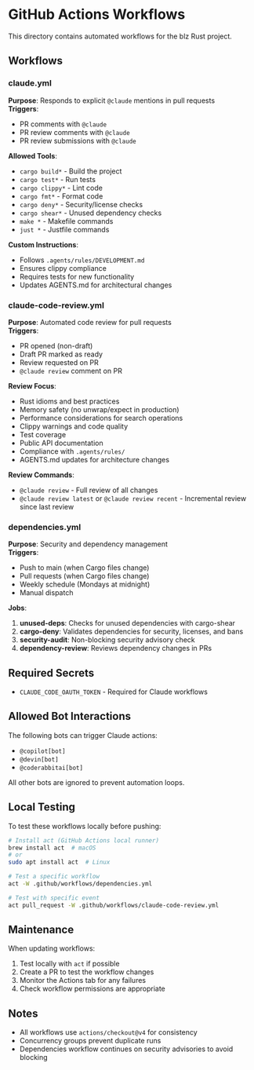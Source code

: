 # GitHub Actions Workflows

This directory contains automated workflows for the blz Rust project.

## Workflows

### claude.yml
**Purpose**: Responds to explicit `@claude` mentions in pull requests  
**Triggers**:
- PR comments with `@claude`
- PR review comments with `@claude`
- PR review submissions with `@claude`

**Allowed Tools**:
- `cargo build*` - Build the project
- `cargo test*` - Run tests
- `cargo clippy*` - Lint code
- `cargo fmt*` - Format code
- `cargo deny*` - Security/license checks
- `cargo shear*` - Unused dependency checks
- `make *` - Makefile commands
- `just *` - Justfile commands

**Custom Instructions**:
- Follows `.agents/rules/DEVELOPMENT.md`
- Ensures clippy compliance
- Requires tests for new functionality
- Updates AGENTS.md for architectural changes

### claude-code-review.yml
**Purpose**: Automated code review for pull requests  
**Triggers**:
- PR opened (non-draft)
- Draft PR marked as ready
- Review requested on PR
- `@claude review` comment on PR

**Review Focus**:
- Rust idioms and best practices
- Memory safety (no unwrap/expect in production)
- Performance considerations for search operations
- Clippy warnings and code quality
- Test coverage
- Public API documentation
- Compliance with `.agents/rules/`
- AGENTS.md updates for architecture changes

**Review Commands**:
- `@claude review` - Full review of all changes
- `@claude review latest` or `@claude review recent` - Incremental review since last review

### dependencies.yml
**Purpose**: Security and dependency management  
**Triggers**:
- Push to main (when Cargo files change)
- Pull requests (when Cargo files change)
- Weekly schedule (Mondays at midnight)
- Manual dispatch

**Jobs**:
1. **unused-deps**: Checks for unused dependencies with cargo-shear
2. **cargo-deny**: Validates dependencies for security, licenses, and bans
3. **security-audit**: Non-blocking security advisory check
4. **dependency-review**: Reviews dependency changes in PRs

## Required Secrets

- `CLAUDE_CODE_OAUTH_TOKEN` - Required for Claude workflows

## Allowed Bot Interactions

The following bots can trigger Claude actions:
- `@copilot[bot]`
- `@devin[bot]`
- `@coderabbitai[bot]`

All other bots are ignored to prevent automation loops.

## Local Testing

To test these workflows locally before pushing:

```bash
# Install act (GitHub Actions local runner)
brew install act  # macOS
# or
sudo apt install act  # Linux

# Test a specific workflow
act -W .github/workflows/dependencies.yml

# Test with specific event
act pull_request -W .github/workflows/claude-code-review.yml
```

## Maintenance

When updating workflows:
1. Test locally with `act` if possible
2. Create a PR to test the workflow changes
3. Monitor the Actions tab for any failures
4. Check workflow permissions are appropriate

## Notes

- All workflows use `actions/checkout@v4` for consistency
- Concurrency groups prevent duplicate runs
- Dependencies workflow continues on security advisories to avoid blocking
